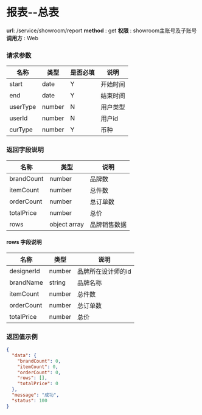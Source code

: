 报表--总表
=======

**url**: /service/showroom/report
**method** : get
**权限** : showroom主账号及子账号
**调用方** : Web

### 请求参数

|   名称   |  类型  | 是否必填 |   说明   |
|----------|--------|----------|----------|
| start    | date   | Y        | 开始时间 |
| end      | date   | Y        | 结束时间 |
| userType | number | N        | 用户类型 |
| userId   | number | N        | 用户id   |
| curType  | number | Y        | 币种     |

### 返回字段说明

|    名称    |     类型     |     说明     |
|------------|--------------|--------------|
| brandCount | number       | 品牌数       |
| itemCount  | number       | 总件数       |
| orderCount | number       | 总订单数     |
| totalPrice | number       | 总价         |
| rows       | object array | 品牌销售数据 |

#### rows 字段说明

|    名称    |  类型  |        说明        |
|------------|--------|--------------------|
| designerId | number | 品牌所在设计师的id |
| brandName  | string | 品牌名称           |
| itemCount  | number | 总件数             |
| orderCount | number | 总订单数           |
| totalPrice | number | 总价               |



### 返回值示例

```json
{
  "data": {
    "brandCount": 0,
    "itemCount": 0,
    "orderCount": 0,
    "rows": [],
    "totalPrice": 0
  },
  "message": "成功",
  "status": 100
}
```
